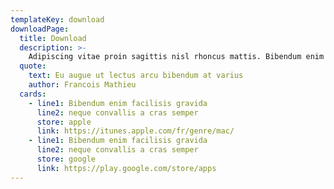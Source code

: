 ```yaml
---
templateKey: download
downloadPage:
  title: Download
  description: >-
    Adipiscing vitae proin sagittis nisl rhoncus mattis. Bibendum enim facilisis gravida neque convallis a cras semper auctor. Sit amet risus nullam eget felis eget. Metus dictum at tempor commodo ullamcorper a lacus vestibulum. Sit amet facilisis magna etiam tempor orci eu. Eleifend mi in nulla posuere. Et magnis dis parturient montes nascetur ridiculus mus mauris vitae. Arcu risus quis varius quam quisque id diam. Sagittis vitae et leo duis ut diam quam.  Risus nullam eget felis eget nunc lobortis mattis aliquam.
  quote:
    text: Eu augue ut lectus arcu bibendum at varius
    author: Francois Mathieu
  cards:
    - line1: Bibendum enim facilisis gravida
      line2: neque convallis a cras semper
      store: apple
      link: https://itunes.apple.com/fr/genre/mac/
    - line1: Bibendum enim facilisis gravida
      line2: neque convallis a cras semper
      store: google
      link: https://play.google.com/store/apps
---
```

